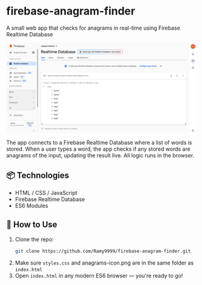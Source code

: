 # firebase-anagram-finder
A small web app that checks for anagrams in real-time using Firebase Realtime Database

![Firebase Realtime Database](./Firebase-Console-Realtime-Database.png)

The app connects to a Firebase Realtime Database where a list of words is stored. When a user types a word, the app checks if any stored words are anagrams of the input, updating the result live. All logic runs in the browser.

## 📦 Technologies

- HTML / CSS / JavaScript  
- Firebase Realtime Database  
- ES6 Modules

## 🔧 How to Use

1. Clone the repo:
   ```bash
   git clone https://github.com/Ramy9999/firebase-anagram-finder.git
2. Make sure `styles.css` and anagrams-icon.png are in the same folder as `index.html`
3. Open `index.html` in any modern ES6 browser — you're ready to go!
